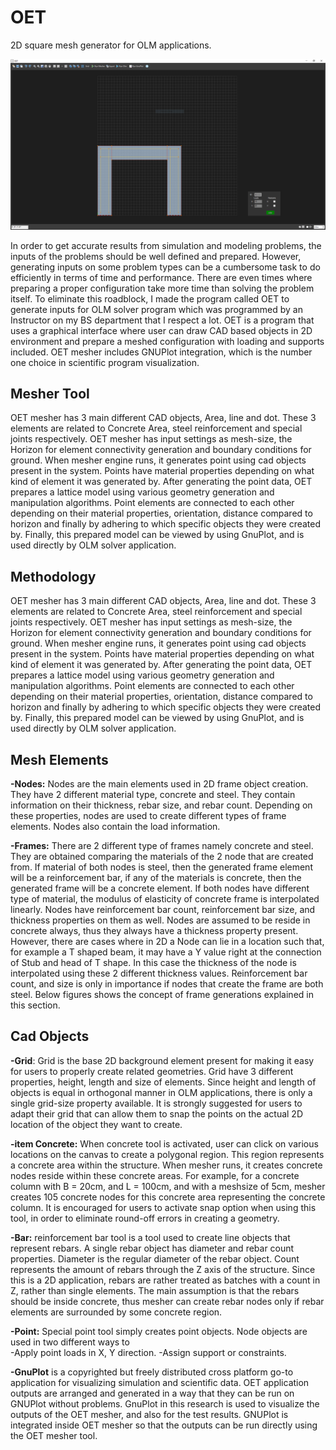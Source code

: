 # OET
2D square mesh generator for OLM applications.


<p align="center">
  <img src="https://github.com/elpekozgun/OET/blob/master/oet1.PNG" alt="drawing" width="512"/>
</p>


 In order to get accurate results from simulation and modeling problems, the inputs of the problems should be well defined and prepared. However, generating inputs on some problem types can be a cumbersome task to do efficiently in terms of time and performance. There are even times where preparing a proper configuration take more time than solving the problem itself. To eliminate this roadblock, I made the program called OET to generate inputs for OLM solver program which was programmed by an Instructor on my BS department that I respect a lot. OET is a program that uses a graphical interface where user can draw CAD based objects in 2D environment and prepare a meshed configuration with loading and supports included. OET mesher includes GNUPlot integration, which is the number one choice in scientific program visualization.
 
 ## Mesher Tool
 
  OET mesher has 3 main different CAD objects, Area, line and dot. These 3 elements are related to Concrete Area, steel reinforcement and special joints respectively. OET mesher has input settings as mesh-size, the Horizon for element connectivity generation and boundary conditions for ground. When mesher engine runs, it generates point using cad objects present in the system. Points have material properties depending on what kind of element it was generated by. After generating the point data, OET prepares a lattice model using various geometry generation and manipulation algorithms. Point elements are connected to each other depending on their material properties, orientation, distance compared to horizon and finally by adhering to which specific objects they were created by. Finally, this prepared model can be viewed by using GnuPlot, and is used directly by OLM solver application.

## Methodology

 OET mesher has 3 main different CAD objects, Area, line and dot. These 3 elements are related to Concrete Area, steel reinforcement and special joints respectively. OET mesher has input settings as mesh-size, the Horizon for element connectivity generation and boundary conditions for ground. When mesher engine runs, it generates point using cad objects present in the system. Points have material properties depending on what kind of element it was generated by. After generating the point data, OET prepares a lattice model using various geometry generation and manipulation algorithms. Point elements are connected to each other depending on their material properties, orientation, distance compared to horizon and finally by adhering to which specific objects they were created by. Finally, this prepared model can be viewed by using GnuPlot, and is used directly by OLM solver application.
 
 ## Mesh Elements
**-Nodes:**
     Nodes are the main elements used in 2D frame object creation. They have 2 different material type, concrete and steel. They contain information on their thickness, rebar size, and rebar count. Depending on these properties, nodes are used to create different types of frame elements. Nodes also contain the load information.
     
**-Frames:**
     There are 2 different type of frames namely concrete and steel. They are obtained comparing the materials of the 2 node that are created from. If material of both nodes is steel, then the generated frame element will be a reinforcement bar, if any of the materials is concrete, then the generated frame will be a concrete element. If both nodes have different type of material, the modulus of elasticity of concrete frame is interpolated linearly.
Nodes have reinforcement bar count, reinforcement bar size, and thickness properties on them as well. Nodes are assumed to be reside in concrete always, thus they always have a thickness property present. However, there are cases where in 2D a Node can lie in a location such that, for example a T shaped beam, it may have a Y value right at the connection of Stub and head of T shape. In this case the thickness of the node is interpolated using these 2 different thickness values. Reinforcement bar count, and size is only in importance if nodes that create the frame are both steel. Below figures shows the concept of frame generations explained in this section.

## Cad Objects

 **-Grid**:
    Grid is the base 2D background element present for making it easy for users to properly create related geometries. Grid have 3 different properties, height, length and size of elements. Since height and length of objects is equal in orthogonal manner in OLM applications, there is only a single grid-size property available. It is strongly suggested for users to adapt their grid that can allow them to snap the points on the actual 2D location of the object they want to create.
    
**-item Concrete:**
    When concrete tool is activated, user can click on various locations on the canvas to create a polygonal region. This region represents a concrete area within the structure. When mesher runs, it creates concrete nodes reside within these concrete areas. For example, for a concrete column with B = 20cm, and L = 100cm, and with a meshsize of 5cm, mesher creates 105 concrete nodes for this concrete area representing the concrete column. It is encouraged for users to activate snap option when using this tool, in order to eliminate round-off errors in creating a geometry.
    
**-Bar:**
    reinforcement bar tool is a tool used to create line objects that represent rebars. A single rebar object has diameter and rebar count properties. Diameter is the regular diameter of the rebar object. Count represents the amount of rebars through the Z axis of the structure. Since this is a 2D application, rebars are rather treated as batches with a count in Z, rather than single elements. The main assumption is that the rebars should be inside concrete, thus mesher can create rebar nodes only if rebar elements are surrounded by some concrete region.
    
 **-Point:**
    Special point tool simply creates point objects. Node objects are used in two different ways to  
    -Apply point loads in X, Y direction.
    -Assign support or constraints.
    
**-GnuPlot** is a copyrighted but freely distributed cross platform go-to application for visualizing simulation and scientific data. OET application outputs are arranged and generated in a way that they can be run on GNUPlot without problems. GnuPlot in this research is used to visualize the outputs of the OET mesher, and also for the test results. GNUPlot is integrated inside OET mesher so that the outputs can be run directly using the OET mesher tool.
    
